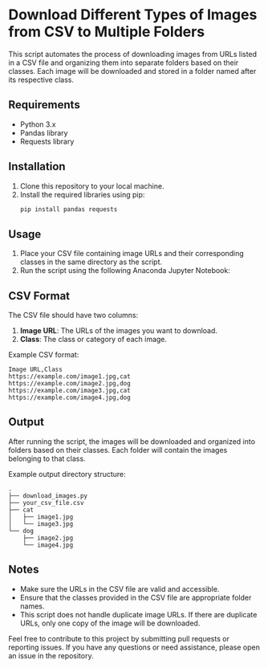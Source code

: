 # Download Different Types of Images from CSV to Multiple Folders

This script automates the process of downloading images from URLs listed in a CSV file and organizing them into separate folders based on their classes. Each image will be downloaded and stored in a folder named after its respective class.

## Requirements
- Python 3.x
- Pandas library
- Requests library

## Installation
1. Clone this repository to your local machine.
2. Install the required libraries using pip:
    ```bash
    pip install pandas requests
    ```

## Usage
1. Place your CSV file containing image URLs and their corresponding classes in the same directory as the script.
2. Run the script using the following Anaconda Jupyter Notebook:



## CSV Format
The CSV file should have two columns:
1. **Image URL**: The URLs of the images you want to download.
2. **Class**: The class or category of each image.

Example CSV format:
```
Image URL,Class
https://example.com/image1.jpg,cat
https://example.com/image2.jpg,dog
https://example.com/image3.jpg,cat
https://example.com/image4.jpg,dog
```

## Output
After running the script, the images will be downloaded and organized into folders based on their classes. Each folder will contain the images belonging to that class.

Example output directory structure:
```
.
├── download_images.py
├── your_csv_file.csv
├── cat
│   ├── image1.jpg
│   └── image3.jpg
└── dog
    ├── image2.jpg
    └── image4.jpg
```

## Notes
- Make sure the URLs in the CSV file are valid and accessible.
- Ensure that the classes provided in the CSV file are appropriate folder names.
- This script does not handle duplicate image URLs. If there are duplicate URLs, only one copy of the image will be downloaded.

Feel free to contribute to this project by submitting pull requests or reporting issues. If you have any questions or need assistance, please open an issue in the repository.
